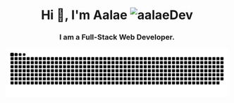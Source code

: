 <h1 align="center">Hi 👋, I'm Aalae <img src="https://komarev.com/ghpvc/?username=aalaeDev&label=Profile%20views&color=0e75b6&style=flat" alt="aalaeDev" /></h1>

<h3 align="center">I am a Full-Stack Web Developer.</h3>

<picture>
  <source media="(prefers-color-scheme: dark)" srcset="https://raw.githubusercontent.com/aalaeDev/aalaeDev/output/github-snake-dark.svg" />
  <source media="(prefers-color-scheme: light)" srcset="https://raw.githubusercontent.com/aalaeDev/aalaeDev/output/github-snake.svg" />
  <img alt="github-snake" src="https://raw.githubusercontent.com/aalaeDev/aalaeDev/output/github-snake.svg" />
</picture>
